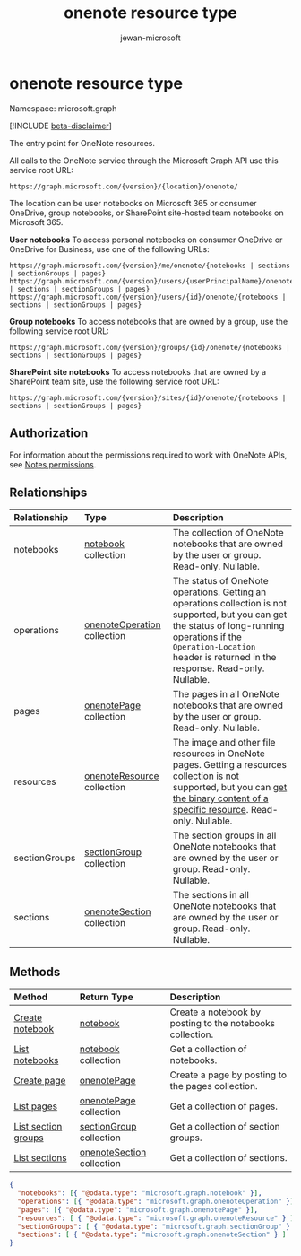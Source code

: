﻿---
title: "onenote resource type"
description: "The entry point for OneNote resources."
author: "jewan-microsoft"
localization_priority: Normal
ms.prod: "onenote"
doc_type: resourcePageType
---

# onenote resource type

Namespace: microsoft.graph

[!INCLUDE [beta-disclaimer](../../includes/beta-disclaimer.md)]

The entry point for OneNote resources.

All calls to the OneNote service through the Microsoft Graph API use this service root URL:

```http
https://graph.microsoft.com/{version}/{location}/onenote/ 
```

The location can be user notebooks on Microsoft 365 or consumer OneDrive, group notebooks, or SharePoint site-hosted team notebooks on Microsoft 365. 

**User notebooks** To access personal notebooks on consumer OneDrive or OneDrive for Business, use one of the following URLs:

```http
https://graph.microsoft.com/{version}/me/onenote/{notebooks | sections | sectionGroups | pages} 
https://graph.microsoft.com/{version}/users/{userPrincipalName}/onenote/{notebooks | sections | sectionGroups | pages} 
https://graph.microsoft.com/{version}/users/{id}/onenote/{notebooks | sections | sectionGroups | pages} 
```

**Group notebooks** To access notebooks that are owned by a group, use the following service root URL:

```http
https://graph.microsoft.com/{version}/groups/{id}/onenote/{notebooks | sections | sectionGroups | pages} 
```

**SharePoint site notebooks** To access notebooks that are owned by a SharePoint team site, use the following service root URL:

```http
https://graph.microsoft.com/{version}/sites/{id}/onenote/{notebooks | sections | sectionGroups | pages} 
```

## Authorization

For information about the permissions required to work with OneNote APIs, see [Notes permissions](/graph/permissions-reference#notes-permissions).

## Relationships

| Relationship  | Type                                               | Description                                                                                                                                                                                                                     |
| :------------ | :------------------------------------------------- | :------------------------------------------------------------------------------------------------------------------------------------------------------------------------------------------------------------------------------ |
| notebooks     | [notebook](notebook.md) collection                 | The collection of OneNote notebooks that are owned by the user or group. Read-only. Nullable.                                                                                                                                   |
| operations    | [onenoteOperation](onenoteoperation.md) collection | The status of OneNote operations. Getting an operations collection is not supported, but you can get the status of long-running operations if the `Operation-Location` header is returned in the response. Read-only. Nullable. |
| pages         | [onenotePage](onenotepage.md) collection           | The pages in all OneNote notebooks that are owned by the user or group.  Read-only. Nullable.                                                                                                                                   |
| resources     | [onenoteResource](onenoteresource.md) collection   | The image and other file resources in OneNote pages. Getting a resources collection is not supported, but you can [get the binary content of a specific resource](onenoteresource.md). Read-only. Nullable.                     |
| sectionGroups | [sectionGroup](sectiongroup.md) collection         | The section groups in all OneNote notebooks that are owned by the user or group.  Read-only. Nullable.                                                                                                                          |
| sections      | [onenoteSection](onenotesection.md) collection     | The sections in all OneNote notebooks that are owned by the user or group.  Read-only. Nullable.                                                                                                                                |

## Methods

| Method                                                      | Return Type                                    | Description                                               |
| :---------------------------------------------------------- | :--------------------------------------------- | :-------------------------------------------------------- |
| [Create notebook](../api/onenote-post-notebooks.md)         | [notebook](notebook.md)                        | Create a notebook by posting to the notebooks collection. |
| [List notebooks](../api/onenote-list-notebooks.md)          | [notebook](notebook.md) collection             | Get a collection of notebooks.                            |
| [Create page](../api/onenote-post-pages.md)                 | [onenotePage](onenotepage.md)                  | Create a page by posting to the pages collection.         |
| [List pages](../api/onenote-list-pages.md)                  | [onenotePage](onenotepage.md)  collection      | Get a collection of pages.                                |
| [List section groups](../api/onenote-list-sectiongroups.md) | [sectionGroup](sectiongroup.md) collection     | Get a collection of section groups.                       |
| [List sections](../api/onenote-list-sections.md)            | [onenoteSection](onenotesection.md) collection | Get a collection of sections.                             |

<!--{
  "blockType": "resource",
  "baseType": "microsoft.graph.entity",
  "@odata.type": "microsoft.graph.onenote"
}-->

```json
{
  "notebooks": [{ "@odata.type": "microsoft.graph.notebook" }],
  "operations": [{ "@odata.type": "microsoft.graph.onenoteOperation" }],
  "pages": [{ "@odata.type": "microsoft.graph.onenotePage" }],
  "resources": [ { "@odata.type": "microsoft.graph.onenoteResource" } ],
  "sectionGroups": [ { "@odata.type": "microsoft.graph.sectionGroup" } ],
  "sections": [ { "@odata.type": "microsoft.graph.onenoteSection" } ]
}
```

<!-- uuid: 8fcb5dbc-d5aa-4681-8e31-b001d5168d79
2015-10-25 14:57:30 UTC -->

<!--
{
  "type": "#page.annotation",
  "description": "onenote resource",
  "keywords": "",
  "section": "documentation",
  "tocPath": "",
  "suppressions": []
}
-->
